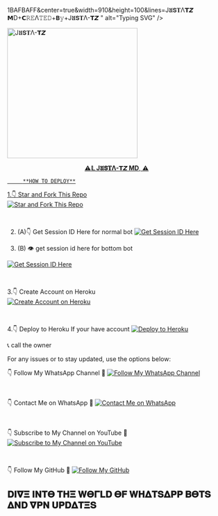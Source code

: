 1BAFBAFF&center=true&width=910&height=100&lines=J𝖀𝗦𝐓Λ𝗧𝙕 𝗠D+𝗖𝚁𝙴Λ𝚃𝙴𝙳+𝗕𝚢+J𝖀𝗦𝐓Λ-𝗧𝙕
" alt="Typing SVG" /></a>



</p>
 
 <a href="https://whatsapp.com/channel/0029Vap2lUBJuyA8HLdfho47">
 <img alt="J𝖀𝗦𝐓Λ-𝗧𝙕 " height="300" src="https://files.catbox.moe/3aqhh3.jpg".

</h1> 
<p align="center">⚠️<b>𝕃
J𝖀𝗦𝐓Λ-𝗧𝙕 MD</b>, ⚠️ </p>

</p>
  <p align="center">










         **HOW TO DEPLOY**
1.👇 Star and Fork This Repo  
[![Star and Fork This Repo](https://img.shields.io/static/v1?label=Star%20%26%20Fork%20This%20Repo&message=GitHub&color=181717&style=for-the-badge&logo=github&logoColor=white)](https://github.com/JustaTz03/JustaTz-Md/fork)  

<br>

2. (A)👇 Get Session ID Here for normal bot
[![Get Session ID Here](https://img.shields.io/static/v1?label=Session%20ID&message=Generate&color=FF4500&style=for-the-badge&logo=firefox&logoColor=white)](https://yesser.onrender.com) 

 
 2. (B) 👁️ get session id here for bottom bot
 
 
[![Get Session ID Here](https://img.shields.io/static/v1?label=Session%20ID&message=Generate&color=FF4500&style=for-the-badge&logo=firefox&logoColor=white)](https://yesser-scanner-8309ae116f64.herokuapp.com/) 

 
 
 
 
 
<br>

3.👇 Create Account on Heroku  
[![Create Account on Heroku](https://img.shields.io/static/v1?label=Create%20Account&message=Heroku&color=430098&style=for-the-badge&logo=heroku&logoColor=white)](https://heroku.com)  

<br>

4.👇 Deploy to Heroku If your have account
[![Deploy to Heroku](https://img.shields.io/static/v1?label=Deploy%20to&message=Heroku&color=430098&style=for-the-badge&logo=heroku&logoColor=white)](https://dashboard.heroku.com/new?template=https://github.com/Yassin994/YESSER-1)  

 📞 call the owner 

For any issues or to stay updated, use the options below:  

👇 Follow My WhatsApp Channel 🤝 
[![Follow My WhatsApp Channel](https://img.shields.io/static/v1?label=Follow%20My%20WhatsApp%20Channel&message=follow&color=25D366&style=for-the-badge&logo=whatsapp&logoColor=white)](https://whatsapp.com/channel/0029Vap2lUBJuyA8HLdfho47)  

<br>

👇 Contact Me on WhatsApp  🤝
[![Contact Me on WhatsApp](https://img.shields.io/static/v1?label=Contact%20Me%20on%20WhatsApp&message=Message&color=25D366&style=for-the-badge&logo=whatsapp&logoColor=white)](https://wa.me/255719442240)  

<br>

👇 Subscribe to My Channel on YouTube 🤝 
[![Subscribe to My Channel on YouTube](https://img.shields.io/static/v1?label=Subscribe%20to%20My%20Channel&message=YouTube&color=FF0000&style=for-the-badge&logo=youtube&logoColor=white)](https://www.youtube.com/@JustaTz)  

<br>

👇 Follow My GitHub 🤝
[![Follow My GitHub](https://img.shields.io/static/v1?label=Follow%20My%20GitHub&message=GitHub&color=181717&style=for-the-badge&logo=github&logoColor=white)](https://github.com/JustaTz0)  


## 𝐃𝚰𝛁𝚵 𝚰𝚴𝚻𝚯 𝚻𝚮𝚵 𝐖𝚯𝚪𝐋𝐃 𝚯𝐅 𝐖𝚮𝚫𝚻𝐒𝚫𝚸𝚸 𝚩𝚯𝚻𝐒 𝚫𝚴𝐃 𝛁𝚸𝚴 𝐔𝚸𝐃𝚫𝚻𝚵𝐒
